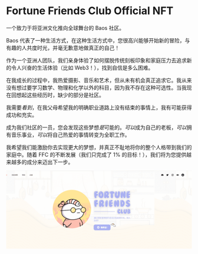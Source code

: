 # Fortune Friends Club Official NFT

一个致力于将亚洲文化推向全球舞台的 Baos 社区。

Baos 代表了一种生活方式，在这种生活方式中，您很高兴能够开始新的冒险，与有趣的人共度时光，并毫无歉意地做真正的自己！

作为一个亚洲人团队，我们亲身体验了如何摆脱传统刻板印象和家庭压力去追求新的令人兴奋的生活体验（比如 Web3！），找到自信是多么困难。

在我成长的过程中，我热爱摄影、音乐和艺术，但从未有机会真正追求它。我从来没有想过要学习数学、物理和化学以外的科目，因为我不存在这种可选性。当我现在回想起这些经历时，缺少的部分是社区。

我需要*看到*，在我父母希望我的明确职业道路上没有结束的事情上，我有可能获得成功和充实。

成为我们社区的一员，您会发现这些梦想*是*可能的。*可以*成为自己的老板，*可以*拥有音乐事业，*可以*将自己热爱的事情转变为全职工作。

我希望我们能激励你去实现更大的梦想，并真正不耻地将你的整个人格带到我们的家庭中。随着 FFC 的不断发展（我们只完成了 1% 的目标！），我们将为您提供越来越多的成分来迈出下一步。

![nft](01.png)
